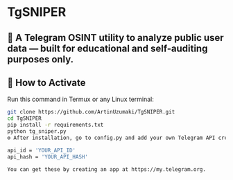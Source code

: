 # TgSNIPER
## 📡 A Telegram OSINT utility to analyze public user data — built for educational and self-auditing purposes only.

## 🚀 How to Activate

Run this command in Termux or any Linux terminal:

```bash
git clone https://github.com/ArtinUzumaki/TgSNIPER.git
cd TgSNIPER
pip install -r requirements.txt
python tg_sniper.py
⚙️ After installation, go to config.py and add your own Telegram API credentials:

api_id = 'YOUR_API_ID'
api_hash = 'YOUR_API_HASH'

You can get these by creating an app at https://my.telegram.org.
